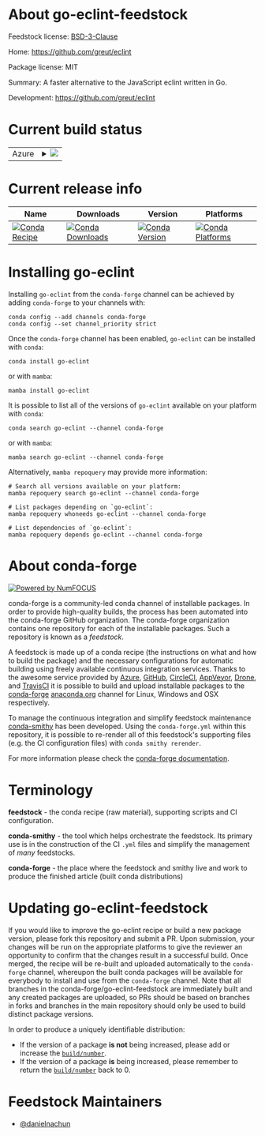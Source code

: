 About go-eclint-feedstock
=========================

Feedstock license: [BSD-3-Clause](https://github.com/conda-forge/go-eclint-feedstock/blob/main/LICENSE.txt)

Home: https://github.com/greut/eclint

Package license: MIT

Summary: A faster alternative to the JavaScript eclint written in Go.

Development: https://github.com/greut/eclint

Current build status
====================


<table>
    
  <tr>
    <td>Azure</td>
    <td>
      <details>
        <summary>
          <a href="https://dev.azure.com/conda-forge/feedstock-builds/_build/latest?definitionId=24215&branchName=main">
            <img src="https://dev.azure.com/conda-forge/feedstock-builds/_apis/build/status/go-eclint-feedstock?branchName=main">
          </a>
        </summary>
        <table>
          <thead><tr><th>Variant</th><th>Status</th></tr></thead>
          <tbody><tr>
              <td>linux_64</td>
              <td>
                <a href="https://dev.azure.com/conda-forge/feedstock-builds/_build/latest?definitionId=24215&branchName=main">
                  <img src="https://dev.azure.com/conda-forge/feedstock-builds/_apis/build/status/go-eclint-feedstock?branchName=main&jobName=linux&configuration=linux%20linux_64_" alt="variant">
                </a>
              </td>
            </tr><tr>
              <td>osx_64</td>
              <td>
                <a href="https://dev.azure.com/conda-forge/feedstock-builds/_build/latest?definitionId=24215&branchName=main">
                  <img src="https://dev.azure.com/conda-forge/feedstock-builds/_apis/build/status/go-eclint-feedstock?branchName=main&jobName=osx&configuration=osx%20osx_64_" alt="variant">
                </a>
              </td>
            </tr>
          </tbody>
        </table>
      </details>
    </td>
  </tr>
</table>

Current release info
====================

| Name | Downloads | Version | Platforms |
| --- | --- | --- | --- |
| [![Conda Recipe](https://img.shields.io/badge/recipe-go--eclint-green.svg)](https://anaconda.org/conda-forge/go-eclint) | [![Conda Downloads](https://img.shields.io/conda/dn/conda-forge/go-eclint.svg)](https://anaconda.org/conda-forge/go-eclint) | [![Conda Version](https://img.shields.io/conda/vn/conda-forge/go-eclint.svg)](https://anaconda.org/conda-forge/go-eclint) | [![Conda Platforms](https://img.shields.io/conda/pn/conda-forge/go-eclint.svg)](https://anaconda.org/conda-forge/go-eclint) |

Installing go-eclint
====================

Installing `go-eclint` from the `conda-forge` channel can be achieved by adding `conda-forge` to your channels with:

```
conda config --add channels conda-forge
conda config --set channel_priority strict
```

Once the `conda-forge` channel has been enabled, `go-eclint` can be installed with `conda`:

```
conda install go-eclint
```

or with `mamba`:

```
mamba install go-eclint
```

It is possible to list all of the versions of `go-eclint` available on your platform with `conda`:

```
conda search go-eclint --channel conda-forge
```

or with `mamba`:

```
mamba search go-eclint --channel conda-forge
```

Alternatively, `mamba repoquery` may provide more information:

```
# Search all versions available on your platform:
mamba repoquery search go-eclint --channel conda-forge

# List packages depending on `go-eclint`:
mamba repoquery whoneeds go-eclint --channel conda-forge

# List dependencies of `go-eclint`:
mamba repoquery depends go-eclint --channel conda-forge
```


About conda-forge
=================

[![Powered by
NumFOCUS](https://img.shields.io/badge/powered%20by-NumFOCUS-orange.svg?style=flat&colorA=E1523D&colorB=007D8A)](https://numfocus.org)

conda-forge is a community-led conda channel of installable packages.
In order to provide high-quality builds, the process has been automated into the
conda-forge GitHub organization. The conda-forge organization contains one repository
for each of the installable packages. Such a repository is known as a *feedstock*.

A feedstock is made up of a conda recipe (the instructions on what and how to build
the package) and the necessary configurations for automatic building using freely
available continuous integration services. Thanks to the awesome service provided by
[Azure](https://azure.microsoft.com/en-us/services/devops/), [GitHub](https://github.com/),
[CircleCI](https://circleci.com/), [AppVeyor](https://www.appveyor.com/),
[Drone](https://cloud.drone.io/welcome), and [TravisCI](https://travis-ci.com/)
it is possible to build and upload installable packages to the
[conda-forge](https://anaconda.org/conda-forge) [anaconda.org](https://anaconda.org/)
channel for Linux, Windows and OSX respectively.

To manage the continuous integration and simplify feedstock maintenance
[conda-smithy](https://github.com/conda-forge/conda-smithy) has been developed.
Using the ``conda-forge.yml`` within this repository, it is possible to re-render all of
this feedstock's supporting files (e.g. the CI configuration files) with ``conda smithy rerender``.

For more information please check the [conda-forge documentation](https://conda-forge.org/docs/).

Terminology
===========

**feedstock** - the conda recipe (raw material), supporting scripts and CI configuration.

**conda-smithy** - the tool which helps orchestrate the feedstock.
                   Its primary use is in the construction of the CI ``.yml`` files
                   and simplify the management of *many* feedstocks.

**conda-forge** - the place where the feedstock and smithy live and work to
                  produce the finished article (built conda distributions)


Updating go-eclint-feedstock
============================

If you would like to improve the go-eclint recipe or build a new
package version, please fork this repository and submit a PR. Upon submission,
your changes will be run on the appropriate platforms to give the reviewer an
opportunity to confirm that the changes result in a successful build. Once
merged, the recipe will be re-built and uploaded automatically to the
`conda-forge` channel, whereupon the built conda packages will be available for
everybody to install and use from the `conda-forge` channel.
Note that all branches in the conda-forge/go-eclint-feedstock are
immediately built and any created packages are uploaded, so PRs should be based
on branches in forks and branches in the main repository should only be used to
build distinct package versions.

In order to produce a uniquely identifiable distribution:
 * If the version of a package **is not** being increased, please add or increase
   the [``build/number``](https://docs.conda.io/projects/conda-build/en/latest/resources/define-metadata.html#build-number-and-string).
 * If the version of a package **is** being increased, please remember to return
   the [``build/number``](https://docs.conda.io/projects/conda-build/en/latest/resources/define-metadata.html#build-number-and-string)
   back to 0.

Feedstock Maintainers
=====================

* [@danielnachun](https://github.com/danielnachun/)

